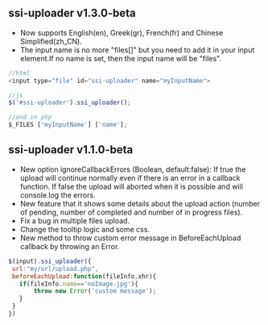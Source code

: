 ## ssi-uploader v1.3.0-beta
 * Now supports English(en), Greek(gr), French(fr) and Chinese Simplified(zh_CN).
 * The input name is no more "files[]" but you need to add it in your input element.If no name is set, then the input name will be "files".
 
  ```javascript
//html
<input type="file" id="ssi-uploader" name="myInputName">

//js
$('#ssi-uploader').ssi_uploader();

//and in php
$_FILES ['myInputName'] ['name'];
  ```

## ssi-uploader v1.1.0-beta
 * New option ignoreCallbackErrors (Boolean, default:false): If true the upload will continue normally even if there is an error in a callback function. If false the upload will aborted when it is possible and will console.log the errors.
 * New feature that it shows some details about the upload action (number of pending, number of completed and number of in progress files).
 * Fix a bug in multiple files upload.
 * Change the tooltip logic and some css.
 * New method to throw custom error message in BeforeEachUpload callback by throwing an Error.
 
 ```javascript
$(input).ssi_uploader({
  url:"my/url/upload.php",
  beforeEachUpload:function(fileInfo,xhr){
    if(fileInfo.name=='noImage.jpg'){
        throw new Error('custom message');
    }
  }
})
 ```
